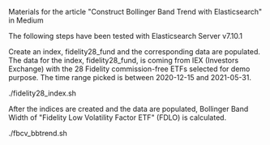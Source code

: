 Materials for the article "Construct Bollinger Band Trend with Elasticsearch" in Medium

The following steps have been tested with Elasticsearch Server v7.10.1

Create an index, fidelity28_fund and the corresponding data are populated. The data for the index, fidelity28_fund, is coming from IEX (Investors Exchange) with the 28 Fidelity commission-free ETFs selected for demo purpose. The time range picked is between 2020-12-15 and 2021-05-31.

./fidelity28_index.sh

After the indices are created and the data are populated, Bollinger Band Width of "Fidelity Low Volatility Factor ETF" (FDLO) is calculated.

./fbcv_bbtrend.sh
